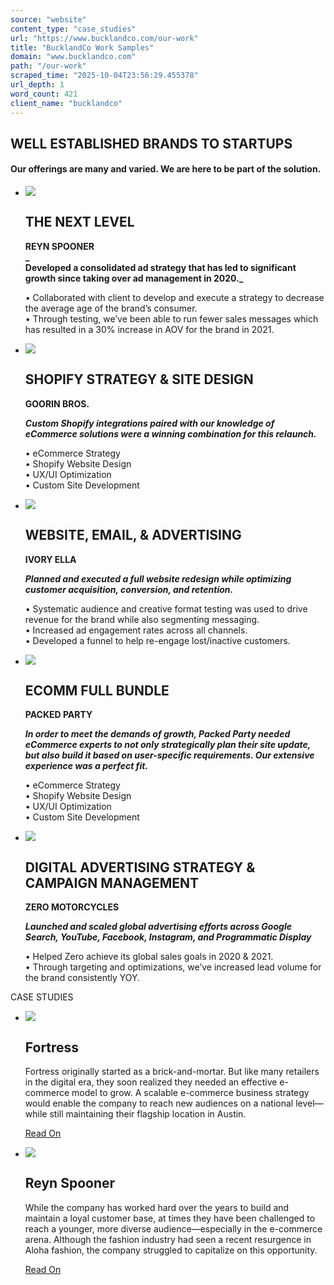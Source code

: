 ```yaml
---
source: "website"
content_type: "case_studies"
url: "https://www.bucklandco.com/our-work"
title: "BucklandCo Work Samples"
domain: "www.bucklandco.com"
path: "/our-work"
scraped_time: "2025-10-04T23:56:29.455378"
url_depth: 1
word_count: 421
client_name: "bucklandco"
---
```


## WELL ESTABLISHED BRANDS TO STARTUPS

#### Our offerings are many and varied. We are here to be part of the solution.

*   ![](https://images.squarespace-cdn.com/content/v1/6268579a877ca8664845642e/6ef73da4-cf3d-40ff-afaa-a8de74ea798d/BCo_Site-Graphics.jpg)
    
    ## THE NEXT LEVEL
    
    **REYN SPOONER  
    _  
    Developed a consolidated ad strategy that has led to significant growth since taking over ad management in 2020._**
    
    • Collaborated with client to develop and execute a strategy to decrease the average age of the brand’s consumer.  
    • Through testing, we’ve been able to run fewer sales messages which has resulted in a 30% increase in AOV for the brand in 2021.
    
*   ![](https://images.squarespace-cdn.com/content/v1/6268579a877ca8664845642e/fe8e15f1-8f4e-4e6c-b607-069113214645/BCo_Site-Graphics-goorin.jpg)
    
    ## SHOPIFY STRATEGY & SITE DESIGN
    
    **GOORIN BROS.**
    
    **_Custom Shopify integrations paired with our knowledge of eCommerce solutions were a winning combination for this relaunch._**
    
    • eCommerce Strategy  
    • Shopify Website Design  
    • UX/UI Optimization  
    • Custom Site Development
    
*   ![](https://images.squarespace-cdn.com/content/v1/6268579a877ca8664845642e/33c22575-e2dd-44a5-af1e-834b4dd8c944/BCo_Site-Graphics-ivory-ella.jpg)
    
    ## WEBSITE, EMAIL, & ADVERTISING
    
    **IVORY ELLA**
    
    **_Planned and executed a full website redesign while optimizing customer acquisition, conversion, and retention._**
    
    • Systematic audience and creative format testing was used to drive revenue for the brand while also segmenting messaging.  
    • Increased ad engagement rates across all channels.  
    • Developed a funnel to help re-engage lost/inactive customers.
    
*   ![](https://images.squarespace-cdn.com/content/v1/6268579a877ca8664845642e/ad7fce4b-a1b7-45da-981b-a9c4db20fe1b/BCo_Site-Graphics-packed-party.jpg)
    
    ## ECOMM FULL BUNDLE
    
    **PACKED PARTY**
    
    **_In order to meet the demands of growth, Packed Party needed eCommerce experts to not only strategically plan their site update, but also build it based on user-specific requirements. Our extensive experience was a perfect fit._**
    
    • eCommerce Strategy  
    • Shopify Website Design  
    • UX/UI Optimization  
    • Custom Site Development
    
*   ![](https://images.squarespace-cdn.com/content/v1/6268579a877ca8664845642e/3ede00f1-0d20-483c-808f-2a5985eb7817/BCo_Site-Graphics-zero.jpg)
    
    ## DIGITAL ADVERTISING STRATEGY & CAMPAIGN MANAGEMENT
    
    **ZERO MOTORCYCLES**
    
    **_Launched and scaled global advertising efforts across Google Search, YouTube, Facebook, Instagram, and Programmatic Display_**
    
    • Helped Zero achieve its global sales goals in 2020 & 2021.  
    • Through targeting and optimizations, we’ve increased lead volume for the brand consistently YOY.
    

CASE STUDIES

*   ![](https://images.squarespace-cdn.com/content/v1/6268579a877ca8664845642e/1652279049603-7DWBO53Q7K4IRQXQZ7IE/fortress.png)
    
    ## Fortress
    
    Fortress originally started as a brick-and-mortar. But like many retailers in the digital era, they soon realized they needed an effective e-commerce model to grow. A scalable e-commerce business strategy would enable the company to reach new audiences on a national level—while still maintaining their flagship location in Austin.
    
    [Read On](/fortress-case-study)
    
*   ![](https://images.squarespace-cdn.com/content/v1/6268579a877ca8664845642e/1651175879513-G6BX964DOSDPTZ11J9JX/reyn-lifestyle.png)
    
    ## Reyn Spooner
    
    While the company has worked hard over the years to build and maintain a loyal customer base, at times they have been challenged to reach a younger, more diverse audience—especially in the e-commerce arena. Although the fashion industry had seen a recent resurgence in Aloha fashion, the company struggled to capitalize on this opportunity.
    
    [Read On](/reyn-case-study)